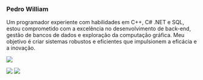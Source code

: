 ### Pedro William
<p>
  Um programador experiente com habilidades em C++, C# .NET e SQL, estou comprometido com a excelência no desenvolvimento de back-end, gestão de bancos de dados e exploração da computação gráfica. Meu objetivo é criar sistemas robustos e eficientes que impulsionem a eficácia e a inovação.
</p> 

<p align="">
  <a href="https://skillicons.dev">
    <img src="https://skillicons.dev/icons?i=cs,cpp,python,mysql" />
  </a>
</p>

<div>
  <a href="mailto:pedrowillianpesquisador@gmail.com" alt="Email">
  <img src="https://img.shields.io/badge/-Gmail-%23333?style=for-the-badge&logo=gmail&logoColor=white" target="_blank"></a>
  
  <a href="https://www.linkedin.com/in/pedro-willian/" target="_blank" alt="Linkedin">
  <img src="https://img.shields.io/badge/-LinkedIn-%230077B5?style=for-the-badge&logo=linkedin&logoColor=white" target="_blank"></a> 
</div>
